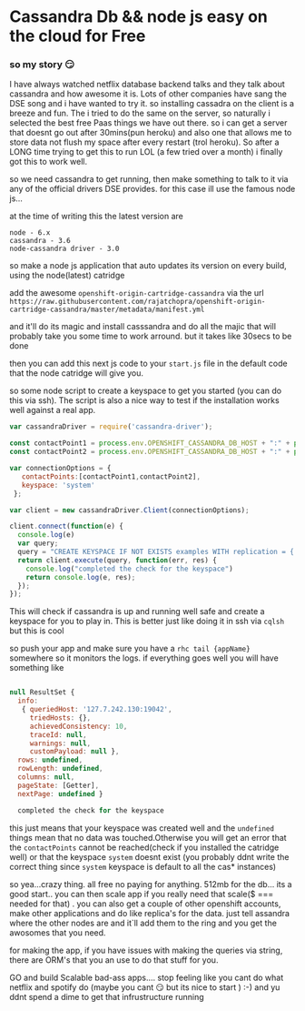 # Cassandra Db && node js easy on the cloud for Free

### so my story :smirk: 

I have always watched netflix database backend talks and they talk about cassandra and how awesome it is. Lots of other companies have sang the DSE song and i have wanted to try it. so installing cassadra on the client is a breeze and fun. The i tried to do the same on the server, so naturally i selected the best free Paas things we have out there. so i can get a server that doesnt go out after 30mins(pun heroku) and also one that allows me to store data not flush my space after every restart (trol heroku). So after a LONG time trying to get this to run LOL (a few tried over a month) i finally got this to work well. 

so we need cassandra to get running, then make something to talk to it via any of the official drivers DSE provides. for this case ill use the famous node js...

at the time of writing this the latest version are
```
node - 6.x
cassandra - 3.6
node-cassandra driver - 3.0
```

so make a node js application that auto updates its version on every build, using the node(latest) catridge

add the awesome `openshift-origin-cartridge-cassandra` via the url `https://raw.githubusercontent.com/rajatchopra/openshift-origin-cartridge-cassandra/master/metadata/manifest.yml`

and it'll do its magic and install casssandra and do all the majic that will probably take you some time to work arround. but it takes like 30secs to be done


then you can add this next js code to your `start.js` file in the default code that the node catridge will give you.


so some node script to create a keyspace to get you started (you can do this via ssh). The script is also a nice way to test if the installation works well against a real app.

```javascript
var cassandraDriver = require('cassandra-driver');

const contactPoint1 = process.env.OPENSHIFT_CASSANDRA_DB_HOST + ":" + process.env.OPENSHIFT_CASSANDRA_DB_PORT
const contactPoint2 = process.env.OPENSHIFT_CASSANDRA_DB_HOST + ":" + process.env.OPENSHIFT_CASSANDRA_NATIVE_TRANSPORT_PORT

var connectionOptions = {
   contactPoints:[contactPoint1,contactPoint2],
   keyspace: 'system'
 };

var client = new cassandraDriver.Client(connectionOptions);

client.connect(function(e) {
  console.log(e)
  var query;
  query = "CREATE KEYSPACE IF NOT EXISTS examples WITH replication = {'class': 'SimpleStrategy', 'replication_factor': '3' }";
  return client.execute(query, function(err, res) {
  	console.log("completed the check for the keyspace")
    return console.log(e, res);
  });
});
```
This will check if cassandra is up and running well safe and create a keyspace for you to play in. This is better just like doing it in ssh via `cqlsh` but this is cool

so push your app and make sure you have a `rhc tail {appName}` somewhere so it monitors the logs. if everything goes well you will have something like

```javascript

null ResultSet {
  info: 
   { queriedHost: '127.7.242.130:19042',
     triedHosts: {},
     achievedConsistency: 10,
     traceId: null,
     warnings: null,
     customPayload: null },
  rows: undefined,
  rowLength: undefined,
  columns: null,
  pageState: [Getter],
  nextPage: undefined }

  completed the check for the keyspace

```
this just means that your keyspace was created well and the `undefined` things mean that no data was touched.Otherwise you will get an error that the `contactPoints` cannot be reached(check if you installed the catridge well) or that the keyspace `system` doesnt exist (you probably ddnt write the correct thing since `system` keyspace is default to all the cas* instances) 	

so yea...crazy thing. all free no paying for anything. 512mb for the db... its a good start.. you can then scale app if you really need that scale($ === needed for that) . you can also get a couple of other openshift accounts, make other applications and do like replica's for the data. just tell assandra where the other nodes are and it`ll add them to the ring and you get the awosomes that you need.

for making the app, if you have issues with making the queries via string, there are ORM's that you an use to do that stuff for you. 

GO and build Scalable bad-ass apps.... stop feeling like you cant do what netflix and spotify do (maybe you cant :smirk: but its nice to start ) :-) and yu ddnt spend a dime to get that infrustructure running 
